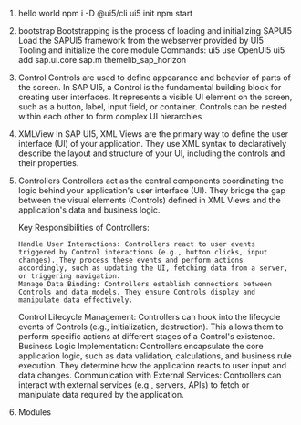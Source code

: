 1.  hello world
    npm i -D @ui5/cli
    ui5 init
    npm start
2.  bootstrap
    Bootstrapping is the process of loading and initializing SAPUI5
    Load the SAPUI5 framework from the webserver provided by UI5 Tooling and initialize the core module
    Commands:
    ui5 use OpenUI5
    ui5 add sap.ui.core sap.m themelib_sap_horizon
3.  Control
    Controls are used to define appearance and behavior of parts of the screen.
    In SAP UI5, a Control is the fundamental building block for creating user interfaces. It represents a visible UI element on the screen, such as a button, label, input field, or container. Controls can be nested within each other to form complex UI hierarchies
4.  XMLView
    In SAP UI5, XML Views are the primary way to define the user interface (UI) of your application. They use XML syntax to declaratively describe the layout and structure of your UI, including the controls and their properties.
5.  Controllers
    Controllers act as the central components coordinating the logic behind your application's user interface (UI). They bridge the gap between the visual elements (Controls) defined in XML Views and the application's data and business logic.

    Key Responsibilities of Controllers:

        Handle User Interactions: Controllers react to user events triggered by Control interactions (e.g., button clicks, input changes). They process these events and perform actions accordingly, such as updating the UI, fetching data from a server, or triggering navigation.
        Manage Data Binding: Controllers establish connections between Controls and data models. They ensure Controls display and manipulate data effectively.

    Control Lifecycle Management: Controllers can hook into the lifecycle events of Controls (e.g., initialization, destruction). This allows them to perform specific actions at different stages of a Control's existence.
    Business Logic Implementation: Controllers encapsulate the core application logic, such as data validation, calculations, and business rule execution. They determine how the application reacts to user input and data changes.
    Communication with External Services: Controllers can interact with external services (e.g., servers, APIs) to fetch or manipulate data required by the application.

6.  Modules
